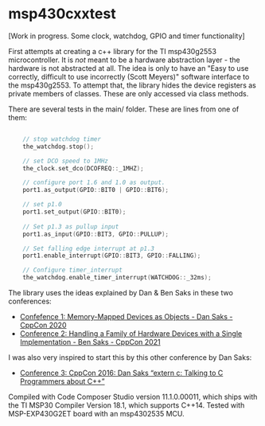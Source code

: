 # msp430cxxtest

[Work in progress. Some clock, watchdog, GPIO and timer functionality]

First attempts at creating a c++ library for the TI msp430g2553 microcontroller. It is *not* meant to be a hardware abstraction layer - the hardware is not abstracted at all. The idea is only to have an "Easy to use correctly, difficult to use incorrectly (Scott Meyers)" software interface to the msp430g2553. To attempt that, the library hides the device registers as private members of classes. These are only accessed via class methods. 

There are several tests in the main/ folder. These are lines from one of them: 

```C++

    // stop watchdog timer
    the_watchdog.stop();

    // set DCO speed to 1MHz
    the_clock.set_dco(DCOFREQ::_1MHZ);

    // configure port 1.6 and 1.0 as output.
    port1.as_output(GPIO::BIT0 | GPIO::BIT6);

    // set p1.0
    port1.set_output(GPIO::BIT0);
    
    // Set p1.3 as pullup input
    port1.as_input(GPIO::BIT3, GPIO::PULLUP);

    // Set falling edge interrupt at p1.3
    port1.enable_interrupt(GPIO::BIT3, GPIO::FALLING);

    // Configure timer_interrupt
    the_watchdog.enable_timer_interrupt(WATCHDOG::_32ms);

```

The library uses the ideas explained by Dan & Ben Saks in these two conferences: 
* [Confefence 1: Memory-Mapped Devices as Objects - Dan Saks - CppCon 2020](https://www.youtube.com/watch?v=uwzuAGtAEFk)
* [Conference 2: Handling a Family of Hardware Devices with a Single Implementation - Ben Saks - CppCon 2021](https://www.youtube.com/watch?v=EM83l5NZ15c)

I was also very inspired to start this by this other conference by Dan Saks: 
* [Conference 3: CppCon 2016: Dan Saks “extern c: Talking to C Programmers about C++”](https://www.youtube.com/watch?v=D7Sd8A6_fYU)

Compiled with Code Composer Studio version 11.1.0.00011, which ships with the TI MSP30 Compiler Version 18.1, which supports C++14.
Tested with MSP-EXP430G2ET board with an msp4302535 MCU. 


